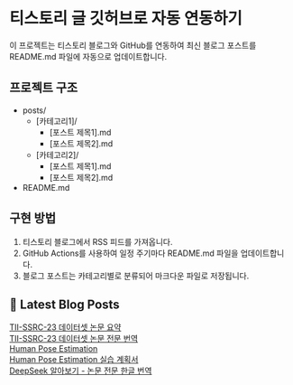 
# 티스토리 글 깃허브로 자동 연동하기

이 프로젝트는 티스토리 블로그와 GitHub를 연동하여 최신 블로그 포스트를 README.md 파일에 자동으로 업데이트합니다.

## 프로젝트 구조

- posts/
  - [카테고리1]/
    - [포스트 제목1].md
    - [포스트 제목2].md
  - [카테고리2]/
    - [포스트 제목1].md
    - [포스트 제목2].md
- README.md

## 구현 방법

1. 티스토리 블로그에서 RSS 피드를 가져옵니다.
2. GitHub Actions를 사용하여 일정 주기마다 README.md 파일을 업데이트합니다.
3. 블로그 포스트는 카테고리별로 분류되어 마크다운 파일로 저장됩니다.

## 📕 Latest Blog Posts

<a href="https://eunmastudio.tistory.com/49">TII-SSRC-23 데이터셋 논문 요약</a></br><a href="https://eunmastudio.tistory.com/48">TII-SSRC-23 데이터셋 논문 전문 번역</a></br><a href="https://eunmastudio.tistory.com/47">Human Pose Estimation</a></br><a href="https://eunmastudio.tistory.com/46">Human Pose Estimation 실습 계획서</a></br><a href="https://eunmastudio.tistory.com/45">DeepSeek 알아보기 - 논문 전문 한글 번역</a></br>